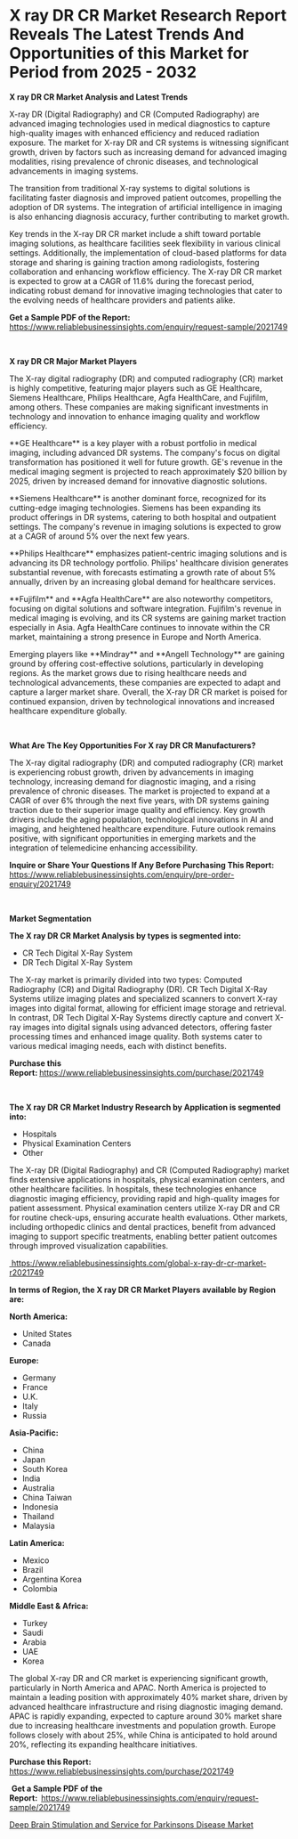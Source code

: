 <p><h1>X ray DR CR Market Research Report Reveals The Latest Trends And Opportunities of this Market for Period from 2025 - 2032</h1></p><p><strong>X ray DR CR Market Analysis and Latest Trends</strong></p>
<p><p>X-ray DR (Digital Radiography) and CR (Computed Radiography) are advanced imaging technologies used in medical diagnostics to capture high-quality images with enhanced efficiency and reduced radiation exposure. The market for X-ray DR and CR systems is witnessing significant growth, driven by factors such as increasing demand for advanced imaging modalities, rising prevalence of chronic diseases, and technological advancements in imaging systems.</p><p>The transition from traditional X-ray systems to digital solutions is facilitating faster diagnosis and improved patient outcomes, propelling the adoption of DR systems. The integration of artificial intelligence in imaging is also enhancing diagnosis accuracy, further contributing to market growth.</p><p>Key trends in the X-ray DR CR market include a shift toward portable imaging solutions, as healthcare facilities seek flexibility in various clinical settings. Additionally, the implementation of cloud-based platforms for data storage and sharing is gaining traction among radiologists, fostering collaboration and enhancing workflow efficiency. The X-ray DR CR market is expected to grow at a CAGR of 11.6% during the forecast period, indicating robust demand for innovative imaging technologies that cater to the evolving needs of healthcare providers and patients alike.</p></p>
<p><strong>Get a Sample PDF of the Report:&nbsp;</strong> <a href="https://www.reliablebusinessinsights.com/enquiry/request-sample/2021749?utm_campaign=3353&utm_medium=2&utm_source=Github&utm_content=ia&utm_term=29032025&utm_id=x-ray-dr-cr">https://www.reliablebusinessinsights.com/enquiry/request-sample/2021749</a></p>
<p>&nbsp;</p>
<p><strong>X ray DR CR Major Market Players</strong></p>
<p><p>The X-ray digital radiography (DR) and computed radiography (CR) market is highly competitive, featuring major players such as GE Healthcare, Siemens Healthcare, Philips Healthcare, Agfa HealthCare, and Fujifilm, among others. These companies are making significant investments in technology and innovation to enhance imaging quality and workflow efficiency.</p><p>**GE Healthcare** is a key player with a robust portfolio in medical imaging, including advanced DR systems. The company's focus on digital transformation has positioned it well for future growth. GE's revenue in the medical imaging segment is projected to reach approximately $20 billion by 2025, driven by increased demand for innovative diagnostic solutions.</p><p>**Siemens Healthcare** is another dominant force, recognized for its cutting-edge imaging technologies. Siemens has been expanding its product offerings in DR systems, catering to both hospital and outpatient settings. The company's revenue in imaging solutions is expected to grow at a CAGR of around 5% over the next few years.</p><p>**Philips Healthcare** emphasizes patient-centric imaging solutions and is advancing its DR technology portfolio. Philips' healthcare division generates substantial revenue, with forecasts estimating a growth rate of about 5% annually, driven by an increasing global demand for healthcare services.</p><p>**Fujifilm** and **Agfa HealthCare** are also noteworthy competitors, focusing on digital solutions and software integration. Fujifilm's revenue in medical imaging is evolving, and its CR systems are gaining market traction especially in Asia. Agfa HealthCare continues to innovate within the CR market, maintaining a strong presence in Europe and North America.</p><p>Emerging players like **Mindray** and **Angell Technology** are gaining ground by offering cost-effective solutions, particularly in developing regions. As the market grows due to rising healthcare needs and technological advancements, these companies are expected to adapt and capture a larger market share. Overall, the X-ray DR CR market is poised for continued expansion, driven by technological innovations and increased healthcare expenditure globally.</p></p>
<p>&nbsp;</p>
<p><strong>What Are The Key Opportunities For X ray DR CR Manufacturers?</strong></p>
<p><p>The X-ray digital radiography (DR) and computed radiography (CR) market is experiencing robust growth, driven by advancements in imaging technology, increasing demand for diagnostic imaging, and a rising prevalence of chronic diseases. The market is projected to expand at a CAGR of over 6% through the next five years, with DR systems gaining traction due to their superior image quality and efficiency. Key growth drivers include the aging population, technological innovations in AI and imaging, and heightened healthcare expenditure. Future outlook remains positive, with significant opportunities in emerging markets and the integration of telemedicine enhancing accessibility.</p></p>
<p><strong>Inquire or Share Your Questions If Any Before Purchasing This Report:</strong> <a href="https://www.reliablebusinessinsights.com/enquiry/pre-order-enquiry/2021749?utm_campaign=3353&utm_medium=2&utm_source=Github&utm_content=ia&utm_term=29032025&utm_id=x-ray-dr-cr">https://www.reliablebusinessinsights.com/enquiry/pre-order-enquiry/2021749</a></p>
<p>&nbsp;</p>
<p><strong>Market Segmentation</strong></p>
<p><strong>The X ray DR CR Market Analysis by types is segmented into:</strong></p>
<p><ul><li>CR Tech Digital X-Ray System</li><li>DR Tech Digital X-Ray System</li></ul></p>
<p><p>The X-ray market is primarily divided into two types: Computed Radiography (CR) and Digital Radiography (DR). CR Tech Digital X-Ray Systems utilize imaging plates and specialized scanners to convert X-ray images into digital format, allowing for efficient image storage and retrieval. In contrast, DR Tech Digital X-Ray Systems directly capture and convert X-ray images into digital signals using advanced detectors, offering faster processing times and enhanced image quality. Both systems cater to various medical imaging needs, each with distinct benefits.</p></p>
<p><strong>Purchase this Report:&nbsp;</strong><a href="https://www.reliablebusinessinsights.com/purchase/2021749?utm_campaign=3353&utm_medium=2&utm_source=Github&utm_content=ia&utm_term=29032025&utm_id=x-ray-dr-cr">https://www.reliablebusinessinsights.com/purchase/2021749</a></p>
<p>&nbsp;</p>
<p><strong>The X ray DR CR Market Industry Research by Application is segmented into:</strong></p>
<p><ul><li>Hospitals</li><li>Physical Examination Centers</li><li>Other</li></ul></p>
<p><p>The X-ray DR (Digital Radiography) and CR (Computed Radiography) market finds extensive applications in hospitals, physical examination centers, and other healthcare facilities. In hospitals, these technologies enhance diagnostic imaging efficiency, providing rapid and high-quality images for patient assessment. Physical examination centers utilize X-ray DR and CR for routine check-ups, ensuring accurate health evaluations. Other markets, including orthopedic clinics and dental practices, benefit from advanced imaging to support specific treatments, enabling better patient outcomes through improved visualization capabilities.</p></p>
<p><a href="https://www.reliablebusinessinsights.com/global-x-ray-dr-cr-market-r2021749?utm_campaign=3353&utm_medium=2&utm_source=Github&utm_content=ia&utm_term=29032025&utm_id=x-ray-dr-cr">&nbsp;https://www.reliablebusinessinsights.com/global-x-ray-dr-cr-market-r2021749</a></p>
<p><strong>In terms of Region, the X ray DR CR Market Players available by Region are:</strong></p>
<p>
    <p> <strong> North America: </strong>
        <ul>
            <li>United States</li>
            <li>Canada</li>
        </ul>
        </p> 
    <p> <strong> Europe: </strong>
        <ul>
            <li>Germany</li>
            <li>France</li>
            <li>U.K.</li>
            <li>Italy</li>
            <li>Russia</li>
        </ul>
        </p> 
    <p> <strong> Asia-Pacific: </strong>
        <ul>
            <li>China</li>
            <li>Japan</li>
            <li>South Korea</li>
            <li>India</li>
            <li>Australia</li>
            <li>China Taiwan</li>
            <li>Indonesia</li>
            <li>Thailand</li>
            <li>Malaysia</li>
        </ul>
        </p> 
    <p> <strong> Latin America: </strong>
        <ul>
            <li>Mexico</li>
            <li>Brazil</li>
            <li>Argentina Korea</li>
            <li>Colombia</li>
        </ul>
        </p> 
    <p> <strong> Middle East & Africa: </strong>
        <ul>
            <li>Turkey</li>
            <li>Saudi</li>
            <li>Arabia</li>
            <li>UAE</li>
            <li>Korea</li>
        </ul>
    </p>
    </p>
<p><p>The global X-ray DR and CR market is experiencing significant growth, particularly in North America and APAC. North America is projected to maintain a leading position with approximately 40% market share, driven by advanced healthcare infrastructure and rising diagnostic imaging demand. APAC is rapidly expanding, expected to capture around 30% market share due to increasing healthcare investments and population growth. Europe follows closely with about 25%, while China is anticipated to hold around 20%, reflecting its expanding healthcare initiatives.</p></p>
<p><strong>Purchase this Report: </strong><a href="https://www.reliablebusinessinsights.com/purchase/2021749?utm_campaign=3353&utm_medium=2&utm_source=Github&utm_content=ia&utm_term=29032025&utm_id=x-ray-dr-cr">https://www.reliablebusinessinsights.com/purchase/2021749</a></p>
<p>&nbsp;<strong>Get a Sample PDF of the Report:&nbsp;&nbsp;</strong><a href="https://www.reliablebusinessinsights.com/enquiry/request-sample/2021749?utm_campaign=3353&utm_medium=2&utm_source=Github&utm_content=ia&utm_term=29032025&utm_id=x-ray-dr-cr">https://www.reliablebusinessinsights.com/enquiry/request-sample/2021749</a></p>
<p><strong></strong></p>
<p><p><a href="https://github.com/spoorsusama/Market-Research-Report-List-1/blob/main/deep-brain-stimulation-and-service-for-parkinsons-disease-market.md?utm_campaign=3353&utm_medium=2&utm_source=Github&utm_content=ia&utm_term=29032025&utm_id=x-ray-dr-cr">Deep Brain Stimulation and Service for Parkinsons Disease Market</a></p></p>